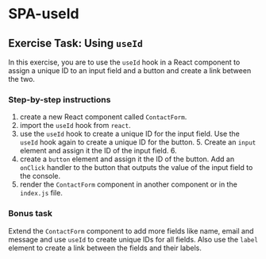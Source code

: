 # SPA-useId

## Exercise Task: Using `useId`

In this exercise, you are to use the `useId` hook in a React component to assign a unique ID to an input field and a button and create a link between the two.

### Step-by-step instructions

1. create a new React component called `ContactForm`.
2. import the `useId` hook from `react`.
3. use the `useId` hook to create a unique ID for the input field.
   Use the `useId` hook again to create a unique ID for the button. 5.
   Create an `input` element and assign it the ID of the input field. 6.
4. create a `button` element and assign it the ID of the button.
   Add an `onClick` handler to the button that outputs the value of the input field to the console.
5. render the `ContactForm` component in another component or in the `index.js` file.

### Bonus task

Extend the `ContactForm` component to add more fields like name, email and message and use `useId` to create unique IDs for all fields. Also use the `label` element to create a link between the fields and their labels.
